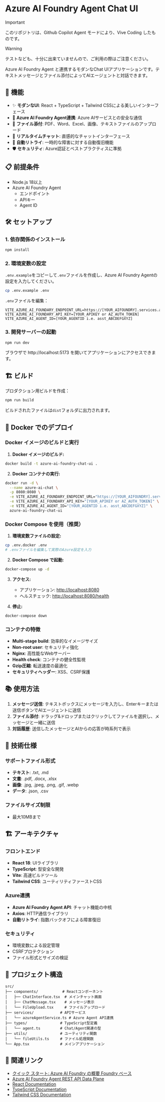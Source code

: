 # Azure AI Foundry Agent Chat UI
> [!IMPORTANT]
> このリポジトリは、Github Copilot Agent モードにより、Vive Coding したものです。

> [!Warning]
> テストなども、十分に出来ていませんので、ご利用の際はご注意ください。

Azure AI Foundry Agent と連携するモダンなChat UIアプリケーションです。テキストメッセージとファイル添付によってAIエージェントと対話できます。

## 🚀 機能

- ✨ **モダンなUI**: React + TypeScript + Tailwind CSSによる美しいインターフェース
- 🤖 **Azure AI Foundry Agent連携**: Azure AIサービスとの安全な通信
- 📎 **ファイル添付**: PDF、Word、Excel、画像、テキストファイルのアップロード
- 💬 **リアルタイムチャット**: 直感的なチャットインターフェース
- 🔄 **自動リトライ**: 一時的な障害に対する自動復旧機能
- 🛡️ **セキュリティ**: Azure認証とベストプラクティスに準拠

## 📋 前提条件

- Node.js 18以上
- Azure AI Foundry Agent
  - エンドポイント
  - APIキー
  - Agent ID

## 🛠️ セットアップ

### 1. 依存関係のインストール

```bash
npm install
```

### 2. 環境変数の設定

`.env.example`をコピーして`.env`ファイルを作成し、Azure AI Foundry Agentの設定を入力してください。

```bash
cp .env.example .env
```

`.env`ファイルを編集：

```env
VITE_AZURE_AI_FOUNDARY_ENDPOINT_URL=https://[YOUR_AIFOUNDRY].services.ai.azure.com/api/projects/[YOURPROJECT]
VITE_AZURE_AI_FOUNDARY_API_KEY=[YOUR_APIKEY or AZ_AUTH_TOKEN]
VITE_AZURE_AI_AGENT_ID=[YOUR_AGENTID i.e. asst_ABCDEFGXYZ]
```

### 3. 開発サーバーの起動

```bash
npm run dev
```

ブラウザで http://localhost:5173 を開いてアプリケーションにアクセスできます。

## 🏗️ ビルド

プロダクション用ビルドを作成：

```bash
npm run build
```

ビルドされたファイルは`dist`フォルダに出力されます。

## 🐳 Docker でのデプロイ

### Docker イメージのビルドと実行

1. **Docker イメージのビルド:**

```bash
docker build -t azure-ai-foundry-chat-ui .
```

2. **Docker コンテナの実行:**

```bash
docker run -d \
  --name azure-ai-chat \
  -p 8080:8080 \
  -e VITE_AZURE_AI_FOUNDARY_ENDPOINT_URL="https://[YOUR_AIFOUNDRY].services.ai.azure.com/api/projects/[YOURPROJECT]" \
  -e VITE_AZURE_AI_FOUNDARY_API_KEY="[YOUR_APIKEY or AZ_AUTH_TOKEN]" \
  -e VITE_AZURE_AI_AGENT_ID="[YOUR_AGENTID i.e. asst_ABCDEFGXYZ]" \
  azure-ai-foundry-chat-ui
```

### Docker Compose を使用（推奨）

1. **環境変数ファイルの設定:**

```bash
cp .env.docker .env
# .envファイルを編集して実際のAzure設定を入力
```

2. **Docker Compose で起動:**

```bash
docker-compose up -d
```

3. **アクセス:**
   - アプリケーション: <http://localhost:8080>
   - ヘルスチェック: <http://localhost:8080/health>

4. **停止:**

```bash
docker-compose down
```

### コンテナの特徴

- **Multi-stage build**: 効率的なイメージサイズ
- **Non-root user**: セキュリティ強化
- **Nginx**: 高性能なWebサーバー
- **Health check**: コンテナの健全性監視
- **Gzip圧縮**: 転送速度の最適化
- **セキュリティヘッダー**: XSS、CSRF保護

## 📚 使用方法

1. **メッセージ送信**: テキストボックスにメッセージを入力し、Enterキーまたは送信ボタンでAIエージェントに送信
2. **ファイル添付**: ドラッグ&ドロップまたはクリックしてファイルを選択し、メッセージと一緒に送信
3. **対話履歴**: 送信したメッセージとAIからの応答が時系列で表示

## 🔧 技術仕様

### サポートファイル形式
- **テキスト**: .txt, .md
- **文書**: .pdf, .docx, .xlsx
- **画像**: .jpg, .jpeg, .png, .gif, .webp
- **データ**: .json, .csv

### ファイルサイズ制限
- 最大10MBまで

## 🏗️ アーキテクチャ

### フロントエンド
- **React 18**: UIライブラリ
- **TypeScript**: 型安全な開発
- **Vite**: 高速ビルドツール
- **Tailwind CSS**: ユーティリティファーストCSS

### Azure連携
- **Azure AI Foundry Agent API**: チャット機能の中核
- **Axios**: HTTP通信ライブラリ
- **自動リトライ**: 指数バックオフによる障害復旧

### セキュリティ
- 環境変数による設定管理
- CSRFプロテクション
- ファイル形式とサイズの検証

## 📁 プロジェクト構造

```
src/
├── components/           # Reactコンポーネント
│   ├── ChatInterface.tsx  # メインチャット画面
│   ├── ChatMessage.tsx    # メッセージ表示
│   └── FileUpload.tsx     # ファイルアップロード
├── services/            # APIサービス
│   └── azureAgentService.ts # Azure Agent API連携
├── types/               # TypeScript型定義
│   └── agent.ts         # Chat/Agent関連の型
├── utils/               # ユーティリティ関数
│   └── fileUtils.ts     # ファイル処理関数
└── App.tsx              # メインアプリケーション
```

## 🔗 関連リンク
- [クイック スタート: Azure AI Foundry の概要 Foundry ベース](https://learn.microsoft.com/ja-jp/azure/ai-foundry/quickstarts/get-started-code?tabs=azure-ai-foundry&pivots=fdp-project)
- [Azure AI Foundry Agent REST API Data Plane](https://learn.microsoft.com/en-us/rest/api/aifoundry/aiagents/operation-groups?view=rest-aifoundry-aiagents-v1)
- [React Documentation](https://react.dev/)
- [TypeScript Documentation](https://www.typescriptlang.org/)
- [Tailwind CSS Documentation](https://tailwindcss.com/)
